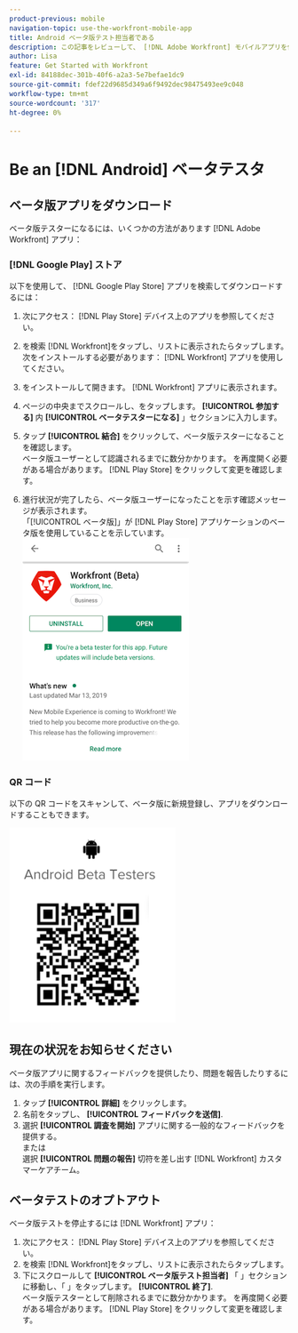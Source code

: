 ```yaml
---
product-previous: mobile
navigation-topic: use-the-workfront-mobile-app
title: Android ベータ版テスト担当者である
description: この記事をレビューして、 [!DNL Adobe Workfront] モバイルアプリを使用します。
author: Lisa
feature: Get Started with Workfront
exl-id: 84188dec-301b-40f6-a2a3-5e7befae1dc9
source-git-commit: fdef22d9685d349a6f9492dec98475493ee9c048
workflow-type: tm+mt
source-wordcount: '317'
ht-degree: 0%

---
```


# Be an [!DNL Android] ベータテスタ

## ベータ版アプリをダウンロード

ベータ版テスターになるには、いくつかの方法があります [!DNL Adobe Workfront] アプリ：

### [!DNL Google Play] ストア

以下を使用して、 [!DNL Google Play Store] アプリを検索してダウンロードするには：

1. 次にアクセス： [!DNL Play Store] デバイス上のアプリを参照してください。
1. を検索 [!DNL Workfront]をタップし、リストに表示されたらタップします。
次をインストールする必要があります： [!DNL Workfront] アプリを使用してください。
1. をインストールして開きます。 [!DNL Workfront] アプリに表示されます。
1. ページの中央までスクロールし、をタップします。 **[!UICONTROL 参加する]** 内 **[!UICONTROL ベータテスターになる]** 」セクションに入力します。

1. タップ **[!UICONTROL 結合]** をクリックして、ベータ版テスターになることを確認します。\
   ベータ版ユーザーとして認識されるまでに数分かかります。 を再度開く必要がある場合があります。 [!DNL Play Store] をクリックして変更を確認します。

1. 進行状況が完了したら、ベータ版ユーザーになったことを示す確認メッセージが表示されます。\
   「[!UICONTROL ベータ版]」が [!DNL Play Store] アプリケーションのベータ版を使用していることを示しています。\
   ![](assets/android-beta-tester-adobe-350x468.png)

### QR コード

以下の QR コードをスキャンして、ベータ版に新規登録し、アプリをダウンロードすることもできます。

![](assets/android-qr-code-350x409.png)

## 現在の状況をお知らせください

ベータ版アプリに関するフィードバックを提供したり、問題を報告したりするには、次の手順を実行します。

1. タップ **[!UICONTROL 詳細]** をクリックします。
1. 名前をタップし、 **[!UICONTROL フィードバックを送信]**.
1. 選択 **[!UICONTROL 調査を開始]** アプリに関する一般的なフィードバックを提供する。\
   または\
   選択 **[!UICONTROL 問題の報告]** 切符を差し出す [!DNL Workfront] カスタマーケアチーム。

## ベータテストのオプトアウト

ベータ版テストを停止するには [!DNL Workfront] アプリ：

1. 次にアクセス： [!DNL Play Store] デバイス上のアプリを参照してください。
1. を検索 [!DNL Workfront]をタップし、リストに表示されたらタップします。
1. 下にスクロールして **[!UICONTROL ベータ版テスト担当者]** 「 」セクションに移動し、「 」をタップします。 **[!UICONTROL 終了]**.\
   ベータ版テスターとして削除されるまでに数分かかります。 を再度開く必要がある場合があります。 [!DNL Play Store] をクリックして変更を確認します。
